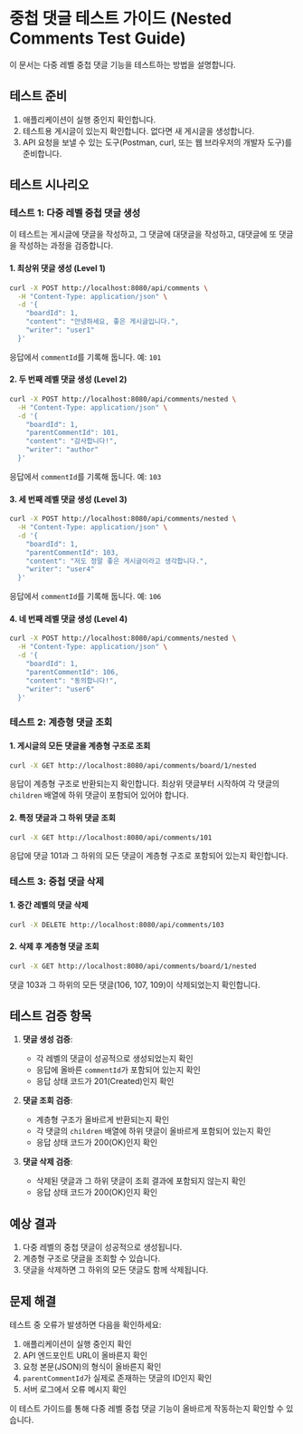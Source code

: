# 중첩 댓글 테스트 가이드 (Nested Comments Test Guide)

이 문서는 다중 레벨 중첩 댓글 기능을 테스트하는 방법을 설명합니다.

## 테스트 준비

1. 애플리케이션이 실행 중인지 확인합니다.
2. 테스트용 게시글이 있는지 확인합니다. 없다면 새 게시글을 생성합니다.
3. API 요청을 보낼 수 있는 도구(Postman, curl, 또는 웹 브라우저의 개발자 도구)를 준비합니다.

## 테스트 시나리오

### 테스트 1: 다중 레벨 중첩 댓글 생성

이 테스트는 게시글에 댓글을 작성하고, 그 댓글에 대댓글을 작성하고, 대댓글에 또 댓글을 작성하는 과정을 검증합니다.

#### 1. 최상위 댓글 생성 (Level 1)

```bash
curl -X POST http://localhost:8080/api/comments \
  -H "Content-Type: application/json" \
  -d '{
    "boardId": 1,
    "content": "안녕하세요, 좋은 게시글입니다.",
    "writer": "user1"
  }'
```

응답에서 `commentId`를 기록해 둡니다. 예: `101`

#### 2. 두 번째 레벨 댓글 생성 (Level 2)

```bash
curl -X POST http://localhost:8080/api/comments/nested \
  -H "Content-Type: application/json" \
  -d '{
    "boardId": 1,
    "parentCommentId": 101,
    "content": "감사합니다!",
    "writer": "author"
  }'
```

응답에서 `commentId`를 기록해 둡니다. 예: `103`

#### 3. 세 번째 레벨 댓글 생성 (Level 3)

```bash
curl -X POST http://localhost:8080/api/comments/nested \
  -H "Content-Type: application/json" \
  -d '{
    "boardId": 1,
    "parentCommentId": 103,
    "content": "저도 정말 좋은 게시글이라고 생각합니다.",
    "writer": "user4"
  }'
```

응답에서 `commentId`를 기록해 둡니다. 예: `106`

#### 4. 네 번째 레벨 댓글 생성 (Level 4)

```bash
curl -X POST http://localhost:8080/api/comments/nested \
  -H "Content-Type: application/json" \
  -d '{
    "boardId": 1,
    "parentCommentId": 106,
    "content": "동의합니다!",
    "writer": "user6"
  }'
```

### 테스트 2: 계층형 댓글 조회

#### 1. 게시글의 모든 댓글을 계층형 구조로 조회

```bash
curl -X GET http://localhost:8080/api/comments/board/1/nested
```

응답이 계층형 구조로 반환되는지 확인합니다. 최상위 댓글부터 시작하여 각 댓글의 `children` 배열에 하위 댓글이 포함되어 있어야 합니다.

#### 2. 특정 댓글과 그 하위 댓글 조회

```bash
curl -X GET http://localhost:8080/api/comments/101
```

응답에 댓글 101과 그 하위의 모든 댓글이 계층형 구조로 포함되어 있는지 확인합니다.

### 테스트 3: 중첩 댓글 삭제

#### 1. 중간 레벨의 댓글 삭제

```bash
curl -X DELETE http://localhost:8080/api/comments/103
```

#### 2. 삭제 후 계층형 댓글 조회

```bash
curl -X GET http://localhost:8080/api/comments/board/1/nested
```

댓글 103과 그 하위의 모든 댓글(106, 107, 109)이 삭제되었는지 확인합니다.

## 테스트 검증 항목

1. **댓글 생성 검증**:
   - 각 레벨의 댓글이 성공적으로 생성되었는지 확인
   - 응답에 올바른 `commentId`가 포함되어 있는지 확인
   - 응답 상태 코드가 201(Created)인지 확인

2. **댓글 조회 검증**:
   - 계층형 구조가 올바르게 반환되는지 확인
   - 각 댓글의 `children` 배열에 하위 댓글이 올바르게 포함되어 있는지 확인
   - 응답 상태 코드가 200(OK)인지 확인

3. **댓글 삭제 검증**:
   - 삭제된 댓글과 그 하위 댓글이 조회 결과에 포함되지 않는지 확인
   - 응답 상태 코드가 200(OK)인지 확인

## 예상 결과

1. 다중 레벨의 중첩 댓글이 성공적으로 생성됩니다.
2. 계층형 구조로 댓글을 조회할 수 있습니다.
3. 댓글을 삭제하면 그 하위의 모든 댓글도 함께 삭제됩니다.

## 문제 해결

테스트 중 오류가 발생하면 다음을 확인하세요:

1. 애플리케이션이 실행 중인지 확인
2. API 엔드포인트 URL이 올바른지 확인
3. 요청 본문(JSON)의 형식이 올바른지 확인
4. `parentCommentId`가 실제로 존재하는 댓글의 ID인지 확인
5. 서버 로그에서 오류 메시지 확인

이 테스트 가이드를 통해 다중 레벨 중첩 댓글 기능이 올바르게 작동하는지 확인할 수 있습니다.
